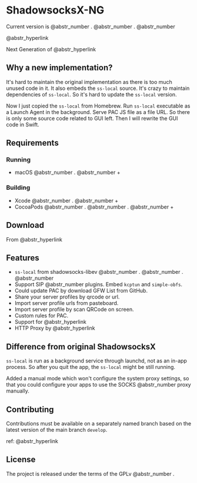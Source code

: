 # ShadowsocksX-NG

Current version is @abstr_number . @abstr_number . @abstr_number 

@abstr_hyperlink 

Next Generation of @abstr_hyperlink 

## Why a new implementation?

It's hard to maintain the original implementation as there is too much unused code in it. It also embeds the `ss-local` source. It's crazy to maintain dependencies of `ss-local`. So it's hard to update the `ss-local` version.

Now I just copied the `ss-local` from Homebrew. Run `ss-local` executable as a Launch Agent in the background. Serve PAC JS file as a file URL. So there is only some source code related to GUI left. Then I will rewrite the GUI code in Swift.

## Requirements

### Running

  * macOS @abstr_number . @abstr_number +



### Building

  * Xcode @abstr_number . @abstr_number +
  * CocoaPods @abstr_number . @abstr_number . @abstr_number +



## Download

From @abstr_hyperlink 

## Features

  * `ss-local` from shadowsocks-libev @abstr_number . @abstr_number . @abstr_number 
  * Support SIP @abstr_number plugins. Embed `kcptun` and `simple-obfs`.
  * Could update PAC by download GFW List from GitHub.
  * Share your server profiles by qrcode or url.
  * Import server profile urls from pasteboard.
  * Import server profile by scan QRCode on screen.
  * Custom rules for PAC.
  * Support for @abstr_hyperlink 
  * HTTP Proxy by @abstr_hyperlink 



## Difference from original ShadowsocksX

`ss-local` is run as a background service through launchd, not as an in-app process. So after you quit the app, the `ss-local` might be still running.

Added a manual mode which won't configure the system proxy settings, so that you could configure your apps to use the SOCKS @abstr_number proxy manually.

## Contributing

Contributions must be available on a separately named branch based on the latest version of the main branch `develop`.

ref: @abstr_hyperlink 

## License

The project is released under the terms of the GPLv @abstr_number .
